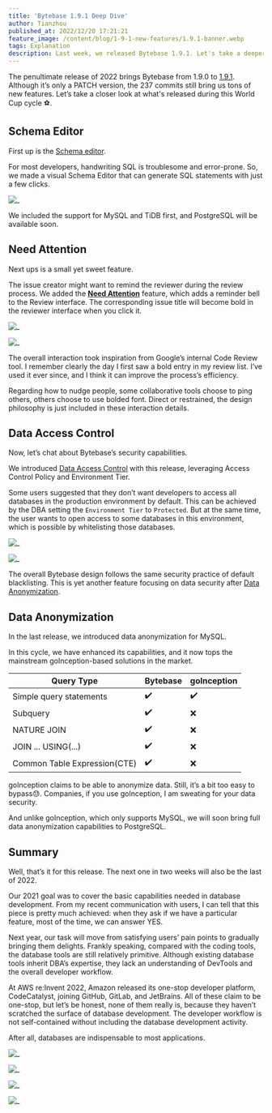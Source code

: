 ```yaml
---
title: 'Bytebase 1.9.1 Deep Dive'
author: Tianzhou
published_at: 2022/12/20 17:21:21
feature_image: /content/blog/1-9-1-new-features/1.9.1-banner.webp
tags: Explanation
description: Last week, we released Bytebase 1.9.1. Let's take a deeper look into the new features - schema editor, mark issues as Need Attention, data access control, and data anonymization.
---
```


The penultimate release of 2022 brings Bytebase from 1.9.0 to [1.9.1](/changelog/bytebase-1-9-1). Although it’s only a PATCH version, the 237 commits still bring us tons of new features. Let’s take a closer look at what's released during this World Cup cycle ⚽️.

## Schema Editor

First up is the [Schema editor](/docs/change-database/schema-editor).

For most developers, handwriting SQL is troublesome and error-prone. So, we made a visual Schema Editor that can generate SQL statements with just a few clicks.

![_](/content/blog/1-9-1-new-features/schema-editor.webp)

We included the support for MySQL and TiDB first, and PostgreSQL will be available soon.

## Need Attention

Next ups is a small yet sweet feature.

The issue creator might want to remind the reviewer during the review process. We added the **[Need Attention](/docs/change-database/change-workflow/#issue-need-attention)** feature, which adds a reminder bell to the Review interface. The corresponding issue title will become bold in the reviewer interface when you click it.

![_](/content/blog/1-9-1-new-features/need-attention-bell.webp)

![_](/content/blog/1-9-1-new-features/need-attention-bold.webp)

The overall interaction took inspiration from Google’s internal Code Review tool. I remember clearly the day I first saw a bold entry in my review list. I’ve used it ever since, and I think it can improve the process’s efficiency.

Regarding how to nudge people, some collaborative tools choose to ping others, others choose to use bolded font. Direct or restrained, the design philosophy is just included in these interaction details.

## Data Access Control

Now, let’s chat about Bytebase’s security capabilities.

We introduced [Data Access Control](/docs/security/data-access-control) with this release, leveraging Access Control Policy and Environment Tier.

Some users suggested that they don’t want developers to access all databases in the production environment by default. This can be achieved by the DBA setting the `Environment Tier` to `Protected`. But at the same time, the user wants to open access to some databases in this environment, which is possible by whitelisting those databases.

![_](/content/blog/1-9-1-new-features/protected-env.webp)

![_](/content/blog/1-9-1-new-features/accesss-control-env.webp)

The overall Bytebase design follows the same security practice of default blacklisting. This is yet another feature focusing on data security after [Data Anonymization](/docs/security/anonymize-data).

## Data Anonymization

In the last release, we introduced data anonymization for MySQL.

In this cycle, we have enhanced its capabilities, and it now tops the mainstream goInception-based solutions in the market.

| Query Type                   | Bytebase | goInception |
| ---------------------------- | -------- | ----------- |
| Simple query statements      | ✔️       | ✔️          |
| Subquery                     | ✔️       | ❌          |
| NATURE JOIN                  | ✔️       | ❌          |
| JOIN ... USING(...)          | ✔️       | ❌          |
| Common Table Expression(CTE) | ✔️       | ❌          |

goInception claims to be able to anonymize data. Still, it’s a bit too easy to bypass😓. Companies, if you use goInception, I am sweating for your data security.

And unlike goInception, which only supports MySQL, we will soon bring full data anonymization capabilities to PostgreSQL.

## Summary

Well, that’s it for this release. The next one in two weeks will also be the last of 2022.

Our 2021 goal was to cover the basic capabilities needed in database development. From my recent communication with users, I can tell that this piece is pretty much achieved: when they ask if we have a particular feature, most of the time, we can answer YES.

Next year, our task will move from satisfying users’ pain points to gradually bringing them delights. Frankly speaking, compared with the coding tools, the database tools are still relatively primitive. Although existing database tools inherit DBA’s expertise, they lack an understanding of DevTools and the overall developer workflow.

At AWS re:Invent 2022, Amazon released its one-stop developer platform, CodeCatalyst, joining GitHub, GitLab, and JetBrains. All of these claim to be one-stop, but let’s be honest, none of them really is, because they haven’t scratched the surface of database development. The developer workflow is not self-contained without including the database development activity.

After all, databases are indispensable to most applications.

![_](/content/blog/1-9-1-new-features/amazon-codecatalyst.webp)

![_](/content/blog/1-9-1-new-features/github.webp)

![_](/content/blog/1-9-1-new-features/jetbrains.webp)

![_](/content/blog/1-9-1-new-features/gitlab.webp)
